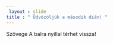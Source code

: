 ```yaml
---
 layout : slide 
title : " Üdvözöljük a második dián! "
---
```

Szövege 
A balra nyíllal térhet vissza!
